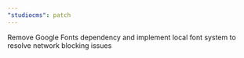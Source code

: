 ```yaml
---
"studiocms": patch
---
```


Remove Google Fonts dependency and implement local font system to resolve network blocking issues
